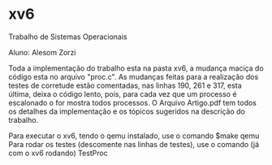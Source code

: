 # xv6
Trabalho de Sistemas Operacionais

Aluno: Alesom Zorzi

Toda a implementação do trabalho esta na pasta xv6, a mudança maciça do código esta no arquivo "proc.c".
As mudanças feitas para a realização dos testes de corretude estão comentadas, nas linhas 190, 261 e 317, esta última, deixa o código lento, pois, para cada vez que um processo é escalonado o for mostra todos processos.
O Arquivo Artigo.pdf tem todos os detalhes da implementação e os tópicos sugeridos na descrição do trabalho.

Para executar o xv6, tendo o qemu instalado, use o comando $make qemu
Para rodar os testes (descomente nas linhas de testes), use o comando (já com o xv6 rodando) TestProc

